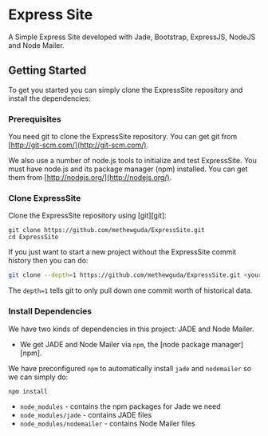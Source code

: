 # Express Site
A Simple Express Site developed with Jade, Bootstrap, ExpressJS, NodeJS and Node Mailer.

## Getting Started
To get you started you can simply clone the ExpressSite repository and install the dependencies:

### Prerequisites

You need git to clone the ExpressSite repository. You can get git from
[http://git-scm.com/](http://git-scm.com/).

We also use a number of node.js tools to initialize and test ExpressSite. You must have node.js and
its package manager (npm) installed.  You can get them from [http://nodejs.org/](http://nodejs.org/).

### Clone ExpressSite

Clone the ExpressSite repository using [git][git]:

```
git clone https://github.com/methewguda/ExpressSite.git
cd ExpressSite
```

If you just want to start a new project without the ExpressSite commit history then you can do:

```bash
git clone --depth=1 https://github.com/methewguda/ExpressSite.git <your-project-name>
```

The `depth=1` tells git to only pull down one commit worth of historical data.

### Install Dependencies

We have two kinds of dependencies in this project: JADE and Node Mailer.

* We get JADE and Node Mailer  via `npm`, the [node package manager][npm].

We have preconfigured `npm` to automatically install `jade` and `nodemailer` so we can simply do:

```
npm install
```

* `node_modules` - contains the npm packages for Jade we need
* `node_modules/jade` - contains JADE files
* `node_modules/nodemailer` - contains Node Mailer files
